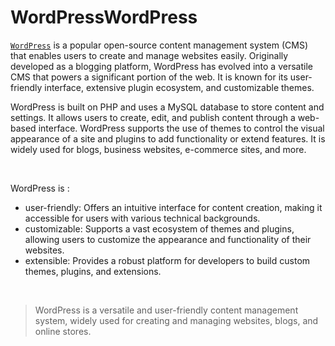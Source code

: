 # WordPressWordPress

[`WordPress`](https://wordpress.com/) is a popular open-source content management system (CMS) that enables users to create and manage websites easily. Originally developed as a blogging platform, WordPress has evolved into a versatile CMS that powers a significant portion of the web. It is known for its user-friendly interface, extensive plugin ecosystem, and customizable themes.
<br/>

WordPress is built on PHP and uses a MySQL database to store content and settings. It allows users to create, edit, and publish content through a web-based interface. WordPress supports the use of themes to control the visual appearance of a site and plugins to add functionality or extend features. It is widely used for blogs, business websites, e-commerce sites, and more.

<br/>

WordPress is :

- user-friendly: Offers an intuitive interface for content creation, making it accessible for users with various technical backgrounds.
- customizable: Supports a vast ecosystem of themes and plugins, allowing users to customize the appearance and functionality of their websites.
- extensible: Provides a robust platform for developers to build custom themes, plugins, and extensions.

<br/>

> WordPress is a versatile and user-friendly content management system, widely used for creating and managing websites, blogs, and online stores.
